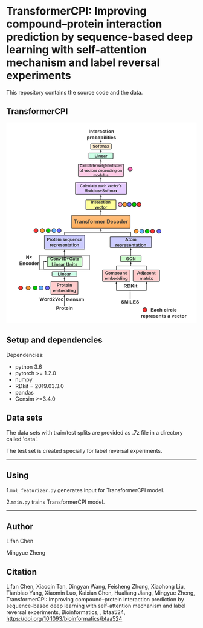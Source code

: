 # TransformerCPI: Improving compound–protein interaction prediction by sequence-based deep learning with self-attention mechanism and label reversal experiments

This repository contains the source code and the data.

## TransformerCPI

![](model.png)



## Setup and dependencies 

Dependencies:
- python 3.6
- pytorch >= 1.2.0
- numpy
- RDkit = 2019.03.3.0
- pandas
- Gensim >=3.4.0

## Data sets

The data sets with train/test splits are provided as .7z file in a directory called 'data'. 

The test set is created specially for label reversal experiments.

---

## Using

1.`mol_featurizer.py` generates input for TransformerCPI model.

2.`main.py` trains TransformerCPI model.

---

## Author

Lifan Chen 

Mingyue Zheng

## Citation

Lifan Chen, Xiaoqin Tan, Dingyan Wang, Feisheng Zhong, Xiaohong Liu, Tianbiao Yang, Xiaomin Luo, Kaixian Chen, Hualiang Jiang, Mingyue Zheng, TransformerCPI: Improving compound–protein interaction prediction by sequence-based deep learning with self-attention mechanism and label reversal experiments, Bioinformatics, , btaa524, https://doi.org/10.1093/bioinformatics/btaa524
